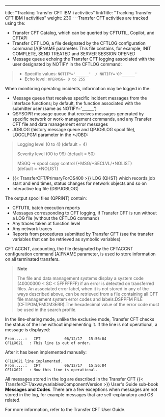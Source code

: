 ---
title: "Tracking Transfer CFT IBM i activities"
linkTitle: "Tracking Transfer CFT IBM i activities"
weight: 230
---Transfer CFT activities are tracked using the:

* Transfer CFT Catalog, which can be queried by CFTUTIL, Copilot, and CFTAPI
* Transfer CFT LOG, a file designated by the CFTLOG configuration command [A]FNAME parameter. This file contains, for example, INIT COMPLETE, SEND TREATED and SERVER SESSION OPENED
* Message queue echoing the Transfer CFT logging associated with the user designated by NOTIFY in the CFTLOG command:

> -   Specific values: `NOTIFY='______'  / NOTIFY='OP______'`
> -   Echo level: `OPERMSG= 0 to 255`

When monitoring operating incidents, information may be logged in the:

* Message queue that receives specific incident messages from the interface functions; by default, the function associated with the submitter user (same as NOTIFY='______')
* QSYSOPR message queue that receives messages generated by specific network or work-management commands, and any Transfer CFT file and data management error messages
* JOBLOG (history message queue and QPJOBLOG spool file), LOGCLPGM parameter in the \*JOBD:

> Logging level (0 to 4) (default = 4)
>
> Severity level (00 to 99) (default = 50)
>
> MSGQ -> spool copy control (\*MSG/\*SECLVL/\*NOLIST)  
> (default = \*NOLIST)

* {{< TransferCFT/PrimaryForOS400 >}} LOG (QHST) which records job start and end times, status changes for network objects and so on
* Interactive log file (DSPJOBLOG)

The output spool files (QPRINT) contain:

* CFTUTIL batch execution reports
* Messages corresponding to CFT logging, if Transfer CFT is run without a LOG file (without the CFTLOG command)
* Any traces taken at function level
* Any network traces
* Reports from procedures submitted by Transfer CFT (see the transfer variables that can be retrieved as symbolic variables)

CFT ACCNT, accounting, the file designated by the CFTACCNT configuration command [A]FNAME parameter, is used to store information on all terminated transfers.

> **Note**
>
> The file and data management systems display a system code (40000000 &lt; SC &lt; 5FFFFFFF) if an error is detected on transferred files. An associated error label, when it is not stored in any of the ways described above, can be retrieved from a file containing all CFT file management system error codes and labels:DSPPFM FILE (CFTPGM/FMDM3ERR).The hexadecimal value of the error code must be used in the search profile.

In the line-sharing mode, unlike the exclusive mode, Transfer CFT checks the status of the line without implementing it. If the line is not operational, a message is displayed:

```
From.....:   CFT           06/12/17   15:56:04
CF1LX021   : This line is out of order.
```

After it has been implemented manually:

```
CF1LX021 line implemented.
From.....:   CFT           06/12/17   15:56:04
CF1LX021   : Now this line is operational.
```

All messages stored in the log are described in the Transfer CFT {{< TransferCFT/axwayvariablesComponentVersion  >}} User's Guide sub-book ****Messages and Codes****. There are a few exceptions when messages are not stored in the log, for example messages that are self-explanatory and OS related.

For more information, refer to the Transfer CFT User Guide.
